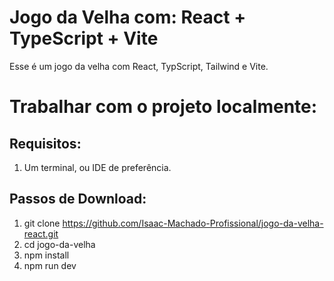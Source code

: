 # Jogo da Velha com: React + TypeScript + Vite

Esse é um jogo da velha com React, TypScript, Tailwind e Vite.



# Trabalhar com o projeto localmente: 

## Requisitos:
1. Um terminal, ou IDE de preferência. 


## Passos de Download:

1. git clone https://github.com/Isaac-Machado-Profissional/jogo-da-velha-react.git
2. cd jogo-da-velha
3. npm install
4. npm run dev
